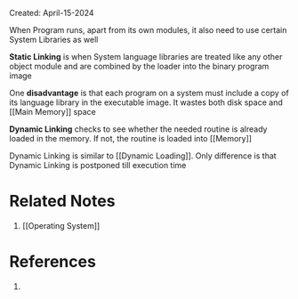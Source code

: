 Created: April-15-2024

When Program runs, apart from its own modules, it also need to use certain System Libraries as well

**Static Linking** is when System language libraries are treated like any other object module and are combined by the loader into the binary program image

One **disadvantage** is that each program on a system must include a copy of its language library in the executable image. It wastes both disk space and [[Main Memory]] space

**Dynamic Linking** checks to see whether the needed routine is already loaded in the memory. If not, the routine is loaded into [[Memory]]

Dynamic Linking is similar to [[Dynamic Loading]]. Only difference is that Dynamic Linking is postponed till execution time

# Related Notes

1. [[Operating System]]
# References

1. 